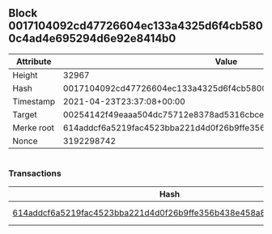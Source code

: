 ## Block 0017104092cd47726604ec133a4325d6f4cb5800c4ad4e695294d6e92e8414b0

Attribute | Value
--- | ---
Height | 32967
Hash | 0017104092cd47726604ec133a4325d6f4cb5800c4ad4e695294d6e92e8414b0
Timestamp | 2021-04-23T23:37:08+00:00
Target | 00254142f49eaaa504dc75712e8378ad5316cbcead634704b3734b6271167cc4
Merke root | 614addcf6a5219fac4523bba221d4d0f26b9ffe356b438e458a86d61c320e8d8
Nonce | 3192298742

```

```

### Transactions

Hash | Amount
--- | ---
[614addcf6a5219fac4523bba221d4d0f26b9ffe356b438e458a86d61c320e8d8](614addcf6a5219fac4523bba221d4d0f26b9ffe356b438e458a86d61c320e8d8.md) | 10.00000000 SKEPTI 

